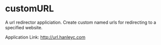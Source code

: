 # customURL

A url redirector appliciation.  Create custom named urls for redirecting to a specified website.

Application Link: http://url.hanleyc.com
